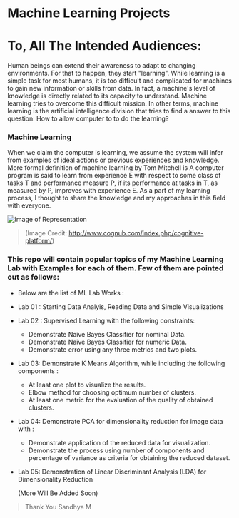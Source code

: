 # Machine Learning Projects

# To, All The Intended Audiences:
Human beings can extend their awareness to adapt to changing environments. For that to happen, they start "learning". While learning is a simple task for most humans, it is too difficult and complicated for machines to gain new information or skills from data. In fact, a machine's level of knowledge is directly related to its capacity to understand. Machine learning tries to overcome this difficult mission. In other terms, machine learning is the artificial intelligence division that tries to find a answer to this question: How to allow computer to to do the learning?

### Machine Learning 
When we claim the computer is learning, we assume the system will infer from examples of ideal actions or previous experiences and knowledge. More formal definition of machine learning by Tom Mitchell is A computer program is said to learn from experience E with respect to some class of tasks T and performance measure P, if its performance at tasks in T, as measured by P, improves with experience E. As a part of my learning process, I thought to share the knowledge and my approaches in this field with everyone.

![Image of Representation](https://storage.googleapis.com/buildcms.google.com.a.appspot.com/images/Theory-Reality.height-380.png)
> (Image Credit:  http://www.cognub.com/index.php/cognitive-platform/)

### This repo will contain popular topics of my Machine Learning Lab with Examples for each of them. Few of them are pointed out as follows:
- Below are the list of ML Lab Works : 
- Lab 01 : Starting Data Analyis, Reading Data and Simple Visualizations
- Lab 02 : Supervised Learning with the following constraints:
  - Demonstrate Naive Bayes Classifier for nominal Data.
  - Demonstrate Naive Bayes Classifier for numeric Data.
  - Demonstrate error using any three metrics and two plots.
- Lab 03:  Demonstrate K Means Algorithm, while including the following components : 
  - At least one plot to visualize the results. 
  - Elbow method for choosing optimum number of clusters.
  - At least one metric for the evaluation of the quality of obtained clusters.
- Lab 04:  Demonstrate PCA for dimensionality reduction for image data with :
  - Demonstrate application of the reduced data for visualization.
  - Demonstrate the process using number of components and percentage of variance as criteria for obtaining the reduced dataset.
- Lab 05:  Demonstration of Linear Discriminant Analysis (LDA) for Dimensionality Reduction

  (More Will Be Added Soon)
  
 > Thank You
 > Sandhya M
